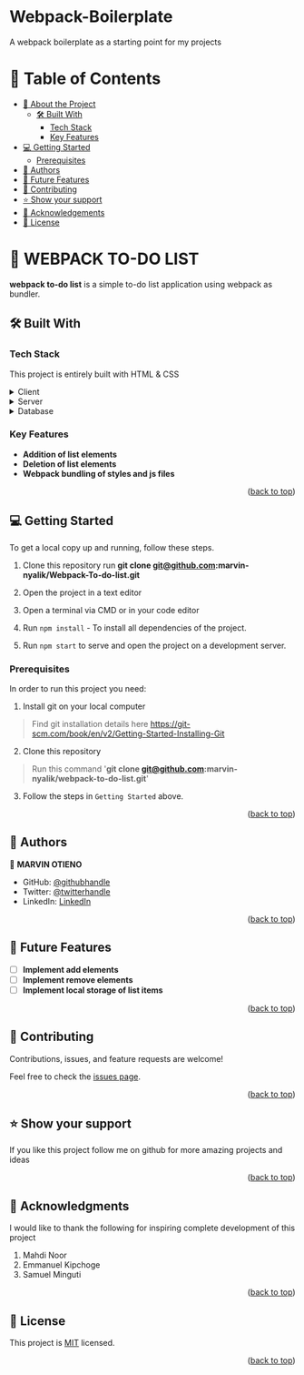 # Webpack-Boilerplate
A webpack boilerplate as a starting point for my projects
<a name="readme-top"></a>

# 📗 Table of Contents

- [📖 About the Project](#about-project)
  - [🛠 Built With](#built-with)
    - [Tech Stack](#tech-stack)
    - [Key Features](#key-features)
- [💻 Getting Started](#getting-started)
  - [Prerequisites](#Prerequisites)
- [👥 Authors](#authors)
- [🔭 Future Features](#future-features)
- [🤝 Contributing](#contributing)
- [⭐️ Show your support](#support)
- [🙏 Acknowledgements](#acknowledgements)
- [📝 License](#license)


# 📖 WEBPACK TO-DO LIST <a name="about-project"></a>


**webpack to-do list** is a simple to-do list application using webpack as bundler.

## 🛠 Built With <a name="built-with"></a>

### Tech Stack <a name="tech-stack"></a>

This project is entirely built with HTML & CSS

<details>
  <summary>Client</summary>
  <ul>
    <li><a href="https://reactjs.org/">React.js</a></li>
  </ul>
</details>

<details>
  <summary>Server</summary>
  <ul>
    <li><a href="https://expressjs.com/">Express.js</a></li>
  </ul>
</details>

<details>
<summary>Database</summary>
  <ul>
    <li><a href="https://www.postgresql.org/">PostgreSQL</a></li>
  </ul>
</details>


### Key Features <a name="key-features"></a>

- **Addition of list elements**
- **Deletion of list elements**
- **Webpack bundling of styles and js files**

<p align="right">(<a href="#readme-top">back to top</a>)</p>


## 💻 Getting Started <a name="getting-started"></a>
To get a local copy up and running, follow these steps.
1. Clone this repository
   run 
   **git clone git@github.com:marvin-nyalik/Webpack-To-do-list.git**

2. Open the project in a text editor
3. Open a terminal via CMD or in your code editor
4. Run `npm install` - To install all dependencies of the project.
5. Run `npm start` to serve and open the project on a development server.


### Prerequisites

In order to run this project you need:

1. Install git on your local computer
> Find git installation details here https://git-scm.com/book/en/v2/Getting-Started-Installing-Git

2. Clone this repository
> Run this command '**git clone git@github.com:marvin-nyalik/webpack-to-do-list.git**'

3. Follow the steps in `Getting Started` above.
<p align="right">(<a href="#readme-top">back to top</a>)</p>


## 👥 Authors <a name="authors"></a>
👤 **MARVIN OTIENO**

- GitHub: [@githubhandle](https://github.com/marvin-nyalik/)
- Twitter: [@twitterhandle](https://twitter.com/NyalikMarvin)
- LinkedIn: [LinkedIn](https://www.linkedin.com/in/marvin-otieno-05ba83263/)

<p align="right">(<a href="#readme-top">back to top</a>)</p>


## 🔭 Future Features <a name="future-features"></a>

- [ ] **Implement add elements**
- [ ] **Implement remove elements**
- [ ] **Implement local storage of list items**

<p align="right">(<a href="#readme-top">back to top</a>)</p>


## 🤝 Contributing <a name="contributing"></a>

Contributions, issues, and feature requests are welcome!

Feel free to check the [issues page](../../issues/).

<p align="right">(<a href="#readme-top">back to top</a>)</p>


## ⭐️ Show your support <a name="support"></a>

If you like this project follow me on github for more amazing projects
and ideas

<p align="right">(<a href="#readme-top">back to top</a>)</p>


## 🙏 Acknowledgments <a name="acknowledgements"></a>

I would like to thank the following for inspiring complete development of
this project
1. Mahdi Noor
2. Emmanuel Kipchoge
3. Samuel Minguti

<p align="right">(<a href="#readme-top">back to top</a>)</p>


## 📝 License <a name="license"></a>

This project is [MIT](./LICENSE) licensed.


<p align="right">(<a href="#readme-top">back to top</a>)</p>

